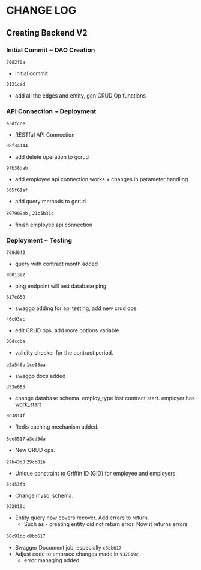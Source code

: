 # CHANGE LOG

## Creating Backend V2

### Initial Commit ~ DAO Creation

`7082f0a`

- initial commit

`0131cad`

- add all the edges and entity, gen CRUD Op functions


### API Connection ~ Deployment

`a3dfcce`

- RESTful API Connection

`08f34144`

- add delete operation to gcrud

`9fb38dab`

- add employee api connection works + changes in parameter handling

`565f61af`

- add query methods to gcrud

`807909eb` , `21b5b31c`

- finish employee api connection

### Deployment ~ Testing

`768d642`

- query with contract month added

`9b013e2`

- ping endpoint will test database ping

`617e858`

- swaggo adding for api testing, add new crud ops

`46c93ec`

- edit CRUD ops. add more options variable

`06dccba`

- validity checker for the contract period.

`e2a546b` `1ce08aa`

- swaggo docs added

`d53e083`

- change database schema. employ_type lost contract start. employer has work_start

`9d3814f`

- Redis caching mechanism added.

`8ee8517` `a3cd3da`

- New CRUD ops.

`27b43d8` `29cb81b`

- Unique constraint to Griffin ID (GID) for employee and employers.

`6c453fb`

- Change mysql schema.

`932819c`

- Entity query now covers recover. Add errors to return. 
  - Such as - creating entity did not return error. Now it returns errors

`60c91bc` `c8bb617`

- Swagger Document job, especially `c8bb617`
- Adjust code to embrace changes made in `932819c`
  - error managing added.

